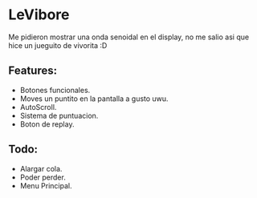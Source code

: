 # LeVibore

Me pidieron mostrar una onda senoidal en el display, no me salio asi que hice un jueguito de vivorita :D

## Features:
- Botones funcionales.
- Moves un puntito en la pantalla a gusto uwu.
- AutoScroll.
- Sistema de puntuacion.
- Boton de replay.


## Todo:
- Alargar cola.
- Poder perder.
- Menu Principal.
